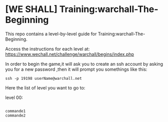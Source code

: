 # [WE SHALL] Training:warchall-The-Beginning
This repo contains a level-by-level guide for Training:warchall-The-Beginning.

Access the instructions for each level at: https://www.wechall.net/challenge/warchall/begins/index.php

In order to begin the game,it will ask you to create an ssh account by asking you for a new password ,then it will prompt you somethings like this:

 ```ssh -p 19198 userName@warchall.net ``` 

Here the list of level you want to go to:

level 00:
<pre><code>
commande1
commande2
</code></pre>


